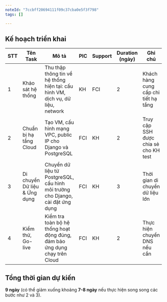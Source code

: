 ```yaml
---
noteId: "7ccbff20694111f09c37cba0e5f3f798"
tags: []

---
```


## Kế hoạch triển khai
| **STT** | **Tên Task**                     | **Mô tả**                                                                       | **PIC** | **Support** | **Duration (ngày)** | **Ghi chú**                           |
| ------- | -------------------------------- | ------------------------------------------------------------------------------- | ------- | ----------- | ------------------- | ------------------------------------- |
| 1       | Khảo sát hệ thống                | Thu thập thông tin về hệ thống hiện tại: cấu hình VM, dịch vụ, dữ liệu, network | KH      | FCI         | 2                   | Khách hàng cung cấp chi tiết hạ tầng  |
| 2       | Chuẩn bị hạ tầng Cloud           | Tạo VM, cấu hình mạng VPC, public IP cho Django và PostgreSQL                  | FCI     | KH          | 2                   | Truy cập SSH được chia sẻ cho KH test |
| 3       | Di chuyển Dữ liệu & Ứng dụng     | Chuyển dữ liệu từ PostgreSQL, cấu hình môi trường cho Django, cài đặt ứng dụng  | FCI     | KH          | 3                   | Thời gian di chuyển dữ liệu lớn       |
| 4       | Kiểm thử, Go-live                 | Kiểm tra toàn bộ hệ thống hoạt động đúng, đảm bảo ứng dụng chạy trên Cloud       | FCI     | KH          | 2                   | Thực hiện chuyển DNS nếu cần          |

## Tổng thời gian dự kiến
**9 ngày** (có thể giảm xuống khoảng **7-8 ngày** nếu thực hiện song song các bước như 2 và 3).